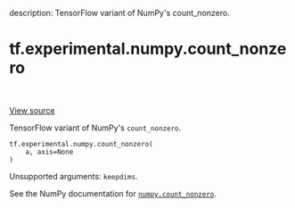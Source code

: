 description: TensorFlow variant of NumPy's count_nonzero.

<div itemscope itemtype="http://developers.google.com/ReferenceObject">
<meta itemprop="name" content="tf.experimental.numpy.count_nonzero" />
<meta itemprop="path" content="Stable" />
</div>

# tf.experimental.numpy.count_nonzero

<!-- Insert buttons and diff -->

<table class="tfo-notebook-buttons tfo-api nocontent" align="left">

</table>

<a target="_blank" class="external" href="/code/stable/tensorflow/python/ops/numpy_ops/np_math_ops.py">View source</a>



TensorFlow variant of NumPy's `count_nonzero`.


<pre class="devsite-click-to-copy prettyprint lang-py tfo-signature-link">
<code>tf.experimental.numpy.count_nonzero(
    a, axis=None
)
</code></pre>



<!-- Placeholder for "Used in" -->

Unsupported arguments: `keepdims`.

See the NumPy documentation for [`numpy.count_nonzero`](https://numpy.org/doc/stable/reference/generated/numpy.count_nonzero.html).